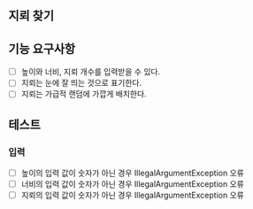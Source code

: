 ## 지뢰 찾기

## 기능 요구사항

- [ ] 높이와 너비, 지뢰 개수를 입력받을 수 있다.
- [ ] 지뢰는 눈에 잘 띄는 것으로 표기한다.
- [ ] 지뢰는 가급적 랜덤에 가깝게 배치한다.

## 테스트

### 입력

- [ ] 높이의 입력 값이 숫자가 아닌 경우 IllegalArgumentException 오류 
- [ ] 너비의 입력 값이 숫자가 아닌 경우 IllegalArgumentException 오류 
- [ ] 지뢰의 입력 값이 숫자가 아닌 경우 IllegalArgumentException 오류
